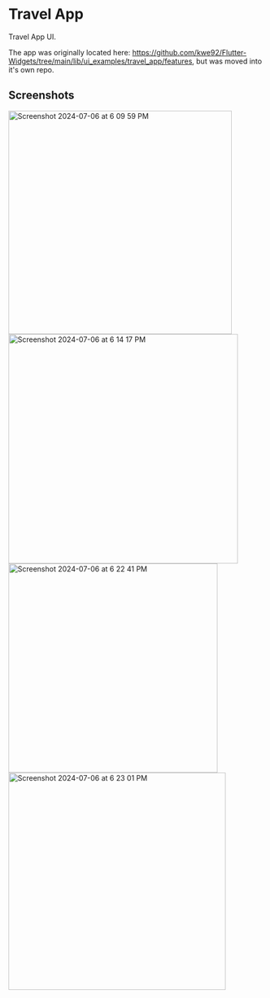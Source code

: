 # Travel App

Travel App UI.

The app was originally located here: https://github.com/kwe92/Flutter-Widgets/tree/main/lib/ui_examples/travel_app/features, but was moved into it's own repo.

## Screenshots


<img width="439" alt="Screenshot 2024-07-06 at 6 09 59 PM" src="https://github.com/kwe92/Travel-App/assets/47009536/25b84709-a3f7-4ed8-a8e6-6af71e3776af">

<img width="451" alt="Screenshot 2024-07-06 at 6 14 17 PM" src="https://github.com/kwe92/Travel-App/assets/47009536/b3c7ed60-e625-4900-b911-549dfe0b289d">

<img width="411" alt="Screenshot 2024-07-06 at 6 22 41 PM" src="https://github.com/kwe92/Travel-App/assets/47009536/3b82a9d8-c08d-4b99-9493-9f9cb77b34a0">

<img width="427" alt="Screenshot 2024-07-06 at 6 23 01 PM" src="https://github.com/kwe92/Travel-App/assets/47009536/3bf5e0e5-9e4b-4c55-a4d8-1704c23099a7">
